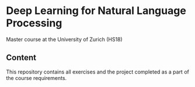 # Deep Learning for Natural Language Processing

Master course at the University of Zurich (HS18)

## Content

This repository contains all exercises and the project completed as a part of the course requirements.
